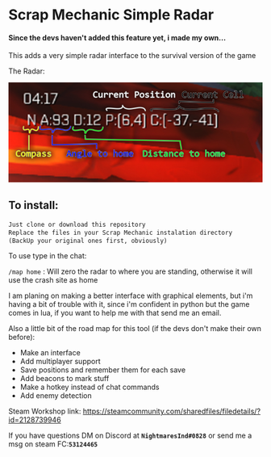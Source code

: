 # Scrap Mechanic Simple Radar
#### Since the devs haven't added this feature yet, i made my own...
This adds a very simple radar interface to the survival version of the game

The Radar:

![Radar interface](/sm_02.jpg)

## To install: 
```
Just clone or download this repository
Replace the files in your Scrap Mechanic instalation directory
(BackUp your original ones first, obviously)
```

To use type in the chat:

`/map home` : Will zero the radar to where you are standing, otherwise it will use the crash site as home

I am planing on making a better interface with graphical elements, but i'm having a bit of trouble with it, since i'm confident in python but the game comes in lua, if you want to help me with that send me an email.

Also a little bit of the road map for this tool (if the devs don't make their own before):

- Make an interface
- Add multiplayer support
- Save positions and remember them for each save
- Add beacons to mark stuff
- Make a hotkey instead of chat commands
- Add enemy detection

Steam Workshop link: https://steamcommunity.com/sharedfiles/filedetails/?id=2128739946

If you have questions DM on Discord at **`NightmaresInd#0828`** or send me a msg on steam FC:**`53124465`**
